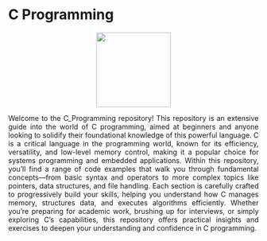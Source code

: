 # C Programming
<div align="center">
<img src="Assets/c-programming.png" width="150" height="auto">
</div>
<p align="justify">Welcome to the C_Programming repository! This repository is an extensive guide into the world of C programming, aimed at beginners and anyone looking to solidify their foundational knowledge of this powerful language. C is a critical language in the programming world, known for its efficiency, versatility, and low-level memory control, making it a popular choice for systems programming and embedded applications. Within this repository, you’ll find a range of code examples that walk you through fundamental concepts—from basic syntax and operators to more complex topics like pointers, data structures, and file handling. Each section is carefully crafted to progressively build your skills, helping you understand how C manages memory, structures data, and executes algorithms efficiently. Whether you’re preparing for academic work, brushing up for interviews, or simply exploring C’s capabilities, this repository offers practical insights and exercises to deepen your understanding and confidence in C programming.</p>
